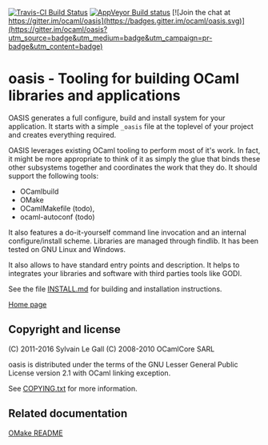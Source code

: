 [![Travis-CI Build Status](https://travis-ci.org/ocaml/oasis.svg?branch=master)](https://travis-ci.org/ocaml/oasis)
[![AppVeyor Build status](https://ci.appveyor.com/api/projects/status/42gumiqt5le643t2?svg=true)](https://ci.appveyor.com/project/gildor478/oasis)
[![Join the chat at https://gitter.im/ocaml/oasis](https://badges.gitter.im/ocaml/oasis.svg)](https://gitter.im/ocaml/oasis?utm_source=badge&utm_medium=badge&utm_campaign=pr-badge&utm_content=badge)

<!--- OASIS_START --->
<!--- DO NOT EDIT (digest: fb2776ec3ec716cd5a672655178412ac) --->

oasis - Tooling for building OCaml libraries and applications
=============================================================

OASIS generates a full configure, build and install system for your
application. It starts with a simple `_oasis` file at the toplevel of your
project and creates everything required.

OASIS leverages existing OCaml tooling to perform most of it's work. In fact,
it might be more appropriate to think of it as simply the glue that binds
these other subsystems together and coordinates the work that they do. It
should support the following tools:

 * OCamlbuild
 * OMake
 * OCamlMakefile (todo),
 * ocaml-autoconf (todo)

It also features a do-it-yourself command line invocation and an internal
configure/install scheme. Libraries are managed through findlib. It has been
tested on GNU Linux and Windows.

It also allows to have standard entry points and description. It helps to
integrates your libraries and software with third parties tools like GODI.

See the file [INSTALL.md](INSTALL.md) for building and installation
instructions.

[Home page](http://oasis.forge.ocamlcore.org/)

Copyright and license
---------------------

(C) 2011-2016 Sylvain Le Gall
(C) 2008-2010 OCamlCore SARL

oasis is distributed under the terms of the GNU Lesser General Public License
version 2.1 with OCaml linking exception.

See [COPYING.txt](COPYING.txt) for more information.

<!--- OASIS_STOP --->

Related documentation
---------------------

[OMake README](src/plugins/omake/README.md)
